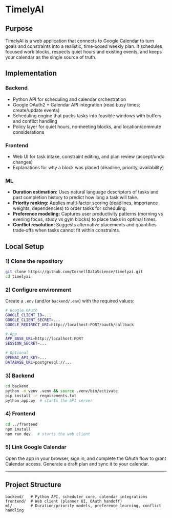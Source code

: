# TimelyAI

## Purpose

TimelyAI is a web application that connects to Google Calendar to turn goals and constraints into a realistic, time‑boxed weekly plan. It schedules focused work blocks, respects quiet hours and existing events, and keeps your calendar as the single source of truth.

## Implementation

### Backend

* Python API for scheduling and calendar orchestration
* Google OAuth2 + Calendar API integration (read busy times; create/update events)
* Scheduling engine that packs tasks into feasible windows with buffers and conflict handling
* Policy layer for quiet hours, no‑meeting blocks, and location/commute considerations

### Frontend

* Web UI for task intake, constraint editing, and plan review (accept/undo changes)
* Explanations for why a block was placed (deadline, priority, availability)

### ML

* **Duration estimation:** Uses natural language descriptors of tasks and past completion history to predict how long a task will take.
* **Priority ranking:** Applies multi‑factor scoring (deadlines, importance weights, dependencies) to order tasks for scheduling.
* **Preference modeling:** Captures user productivity patterns (morning vs evening focus, study vs gym blocks) to place tasks in optimal times.
* **Conflict resolution:** Suggests alternative placements and quantifies trade‑offs when tasks cannot fit within constraints.

## Local Setup

### 1) Clone the repository

```bash
git clone https://github.com/CornellDataScience/timelyai.git
cd timelyai
```

### 2) Configure environment

Create a `.env` (and/or `backend/.env`) with the required values:

```bash
# Google OAuth
GOOGLE_CLIENT_ID=...
GOOGLE_CLIENT_SECRET=...
GOOGLE_REDIRECT_URI=http://localhost:PORT/oauth/callback

# App
APP_BASE_URL=http://localhost:PORT
SESSION_SECRET=...

# Optional
OPENAI_API_KEY=...
DATABASE_URL=postgresql://...
```

### 3) Backend

```bash
cd backend
python -m venv .venv && source .venv/bin/activate
pip install -r requirements.txt
python app.py  # starts the API server
```

### 4) Frontend

```bash
cd ../frontend
npm install
npm run dev   # starts the web client
```

### 5) Link Google Calendar

Open the app in your browser, sign in, and complete the OAuth flow to grant Calendar access. Generate a draft plan and sync it to your calendar.

---

## Project Structure

```
backend/   # Python API, scheduler core, calendar integrations
frontend/  # Web client (planner UI, OAuth handoff)
ml/        # Duration/priority models, preference learning, conflict handling
```
